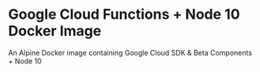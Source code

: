 # Google Cloud Functions + Node 10 Docker Image

An Alpine Docker image containing Google Cloud SDK & Beta Components + Node 10